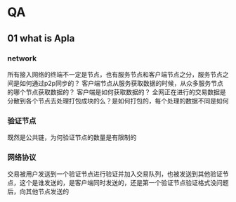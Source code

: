 # QA

## 01 what is Apla

### network

所有接入网络的终端不一定是节点，也有服务节点和客户端节点之分，服务节点之间是如何通过p2p同步的？
客户端节点从服务获取数据的时候，从众多服务节点的哪个节点获取数据的？
客户端是如何获取数据的？
全网正在进行的交易数据是分散到各个节点去处理打包成块的么？是如何打包的，每个处理的数据不同是如何

### 验证节点

既然是公共链，为何验证节点的数量是有限制的

### 网络协议

交易被用户发送到一个验证节点进行验证并加入交易队列，也被发送到其他验证节点，这个是谁发送的，是客户端同时发送的，还是第一个验证节点验证格式没问题后，向其他节点发送的
